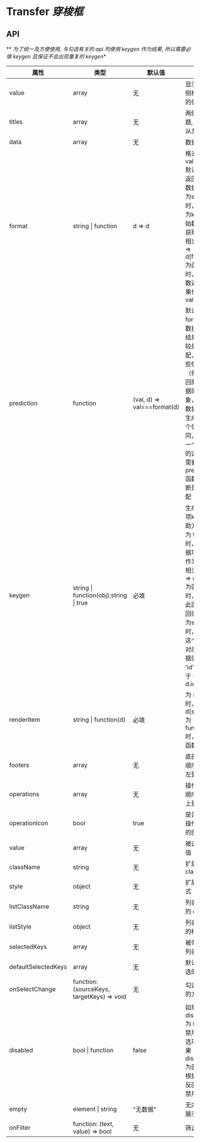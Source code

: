 # Transfer *穿梭框*

<example />

## API

** *为了统一及方便使用, 与勾选有关的 api 均使用 keygen 作为结果, 所以需要必填 keygen 且保证不会出现重复的 keygen**


| 属性 | 类型 | 默认值 | 说明 |
| --- | --- | --- | --- |
| value | array | 无 | 显示在右侧框数据的值集合 |
| titles | array | 无 | 两侧的标题, 顺序是从左到右 |
| data | array | 无 | 数据源 |
| format | string \| function | d => d | 格式化 value<br />默认值，返回原始数据<br />为string时，会作为key从原始数据中获取值，相当于 (d) => d\[format\]<br /> 为函数时，以函数返回结果作为 value |
| prediction | function | (val, d) => val===format(d) | 默认使用 format 函数执行的结果来比较是否匹配，在某些情况下（例如返回原始数据的对象，更新数据时，生成了一个值相同，非同一个对象的选项），需要借助 prediction 函数来判断是否匹配 |
| keygen | string \| function(obj):string \| true | 必填 | 生成每一项key的辅助方法<br />为 true 时，以数据项本身作为key，相当于 (d => d)<br />为函数时，使用此函数返回值<br />为string时，使用这个string对应的数据值。如 'id'，相当于 (d => d.id) |
| renderItem | string \| function(d) | 必填 | 为 string 时，返回 d\[string]<br />为 function 时，返回函数结果 |
| footers | array | 无 | 底部元素, 顺序是从左到右 |
| operations | array | 无 | 操作元素, 顺序是从上到下 |
| operationIcon | bool | true |  是否显示操作按钮的图标 |
| value | array |  无 |  被选中的值 |
| className | string | 无 | 扩展的 class |
| style | object | 无 |  扩展的样式 |
| listClassName | string | 无 | 列表扩展的 class |
| listStyle | object | 无 | 列表扩展的样式 |
| selectedKeys | array | 无 |  被勾选的列表 |
| defaultSelectedKeys | array | 无 |  默认被勾选的列表 |
| onSelectChange | function: (sourceKeys, targetKeys) => void | 无 |   勾选触发的方法 |
| disabled | bool \| function | false | 如果 disabled 为 true，禁用全部选项，如果 disabled 为函数，根据函数反回结果禁用选项 |
| empty | element \| string | "无数据" | 无内容的展示 |
| onFilter | function: (text, value) => bool | 无 | 筛选函数 |
